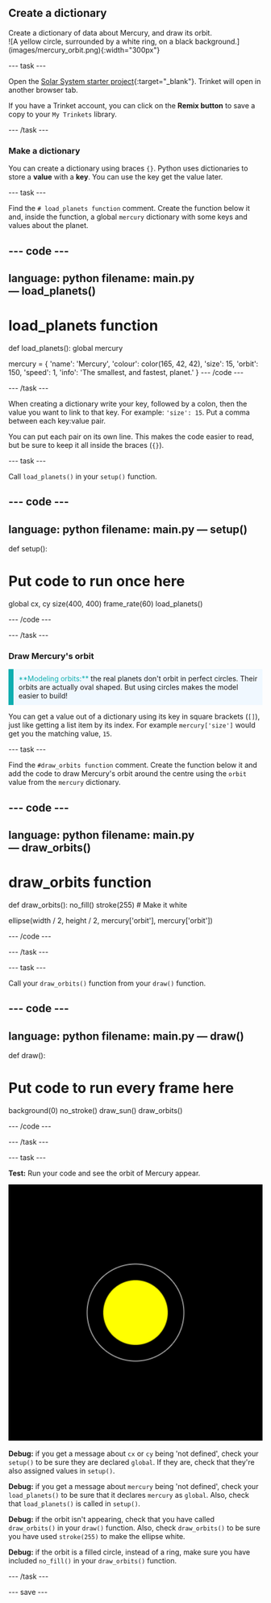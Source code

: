 ## Create a dictionary

<div style="display: flex; flex-wrap: wrap">
<div style="flex-basis: 200px; flex-grow: 1; margin-right: 15px;">
Create a dictionary of data about Mercury, and draw its orbit.
</div>
<div>
![A yellow circle, surrounded by a white ring, on a black background.](images/mercury_orbit.png){:width="300px"}
</div>
</div>

--- task ---

Open the [Solar System starter project](https://trinket.io/python/0e48381967){:target="_blank"}. Trinket will open in another browser tab.

If you have a Trinket account, you can click on the **Remix button** to save a copy to your `My Trinkets` library.

--- /task ---

### Make a dictionary

You can create a dictionary using braces `{}`. Python uses dictionaries to store a **value** with a **key**. You can use the key get the value later.

--- task ---

Find the `# load_planets function` comment. Create the function below it and, inside the function, a global `mercury` dictionary with some keys and values about the planet.

--- code ---
---
language: python
filename: main.py — load_planets()
---
# load_planets function
def load_planets():
  global mercury

  mercury = {
      'name': 'Mercury',
      'colour': color(165, 42, 42),
      'size': 15,
      'orbit': 150,
      'speed': 1,
      'info': 'The smallest, and fastest, planet.'
  }
--- /code ---

--- /task ---

When creating a dictionary write your key, followed by a colon, then the value you want to link to that key. For example: `'size': 15`. Put a comma between each key:value pair. 


You can put each pair on its own line. This makes the code easier to read, but be sure to keep it all inside the braces (`{}`).

--- task ---

Call `load_planets()` in your `setup()` function.

--- code ---
---
language: python
filename: main.py — setup()
---
def setup():
  # Put code to run once here
  global cx, cy
  size(400, 400)
  frame_rate(60)
  load_planets()
  
  
--- /code ---

--- /task ---

### Draw Mercury's orbit

<p style="border-left: solid; border-width:10px; border-color: #0faeb0; background-color: aliceblue; padding: 10px;">
<span style="color: #0faeb0">**Modeling orbits:**</span> the real planets don't orbit in perfect circles. Their orbits are actually oval shaped. But using circles makes the model easier to build!
</p>

You can get a value out of a dictionary using its key in square brackets (`[]`), just like getting a list item by its index. For example `mercury['size']` would get you the matching value, `15`.

--- task ---

Find the `#draw_orbits function` comment. Create the function below it and add the code to draw Mercury's orbit around the centre using the `orbit` value from the `mercury` dictionary.

--- code ---
---
language: python
filename: main.py — draw_orbits()
---
# draw_orbits function
def draw_orbits():
  no_fill()
  stroke(255) # Make it white
  
  ellipse(width / 2, height / 2, mercury['orbit'], mercury['orbit'])
  
  
--- /code ---

--- /task ---

--- task ---

Call your `draw_orbits()` function from your `draw()` function.

--- code ---
---
language: python
filename: main.py — draw()
---
def draw():
  # Put code to run every frame here
  background(0)
  no_stroke()
  draw_sun()
  draw_orbits()
  
  
--- /code ---

--- /task ---

--- task ---

 **Test:** Run your code and see the orbit of Mercury appear.

![A yellow circle, surrounded by a white ring, on a black background.](images/mercury_orbit.png)

**Debug:** if you get a message about `cx` or `cy` being 'not defined', check your `setup()` to be sure they are declared `global`. If they are, check that they're also assigned values in `setup()`.

**Debug:** if you get a message about `mercury` being 'not defined', check your `load_planets()` to be sure that it declares `mercury` as `global`. Also, check that `load_planets()` is called in `setup()`.

**Debug:** if the orbit isn't appearing, check that you have called `draw_orbits()` in your `draw()` function. Also, check `draw_orbits()` to be sure you have used `stroke(255)` to make the ellipse white.

**Debug:** if the orbit is a filled circle, instead of a ring, make sure you have included `no_fill()` in your `draw_orbits()` function.

--- /task ---

--- save ---
